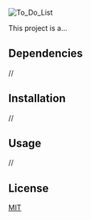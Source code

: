 ![To_Do_List](Repo_img/...)

This project is a...

## Dependencies

//

## Installation

//

## Usage

//

## License

[MIT](https://choosealicense.com/licenses/mit/)
